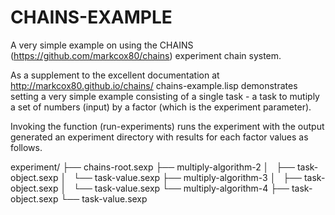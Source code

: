 # CHAINS-EXAMPLE
A very simple example on using the CHAINS (https://github.com/markcox80/chains)
experiment chain system.

As a supplement to the excellent documentation at http://markcox80.github.io/chains/
chains-example.lisp demonstrates setting a very simple example consisting of
a single task - a task to mutiply a set of numbers (input) by a factor (which
is the experiment parameter).

Invoking the function (run-experiments) runs the experiment with the output
generated an experiment directory with results for each factor values as follows.

experiment/
├── chains-root.sexp
├── multiply-algorithm-2
│   ├── task-object.sexp
│   └── task-value.sexp
├── multiply-algorithm-3
│   ├── task-object.sexp
│   └── task-value.sexp
└── multiply-algorithm-4
    ├── task-object.sexp
    └── task-value.sexp